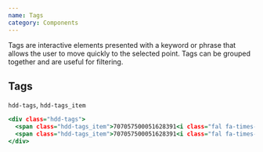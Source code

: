 ```yaml
---
name: Tags
category: Components
---
```


Tags are interactive elements presented with a keyword or phrase that allows the user to move quickly to the selected point. Tags can be grouped together and are useful for filtering.

## Tags
`hdd-tags`, `hdd-tags_item`

```tags.html
<div class="hdd-tags">
  <span class="hdd-tags_item">707057500051628391<i class="fal fa-times-circle"></i></span>
  <span class="hdd-tags_item">707057500051628391<i class="fal fa-times-circle"></i></span>
</div>
```